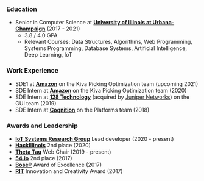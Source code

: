 ### Education
- Senior in Computer Science at [**University of Illinois at Urbana-Champaign**](https://illinois.edu/) (2017 - 2021)
  - 3.8 / 4.0 GPA
  - Relevant Courses: Data Structures, Algorithms, Web Programming, Systems Programming, Database Systems, Artificial Intelligence, Deep Learning, IoT

### Work Experience
- SDE1 at [**Amazon**](https://www.amazon.com/) on the Kiva Picking Optimization team (upcoming 2021)
- SDE Intern at [**Amazon**](https://www.amazon.com/) on the Kiva Picking Optimization team (2020)
- SDE Intern at [**128 Technology**](https://www.128technology.com/) (acquired by [Juniper Networks](https://www.juniper.net/)) on the GUI team (2019)
- SDE Intern at [**Cognition**](https://cognition.us/) on the Platforms team (2018)

### Awards and Leadership
- [**IoT Systems Research Group**](https://ece.illinois.edu/about/directory/faculty/caesar) Lead developer (2020 - present)
- [**HackIllinois**](https://2020.hackillinois.org/) 2nd place (2020)
- [**Theta Tau**](https://www.kappathetatau.org/) Web Chair (2019 - present)
- [**54.io**](http://founders.illinois.edu/fiftyfour/) 2nd place (2017)
- [**Bose®**](https://www.bose.com/) Award of Excellence (2017)
- [**RIT**](https://www.rit.edu/) Innovation and Creativity Award (2017)
